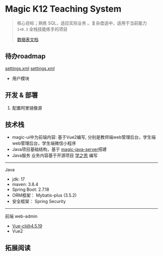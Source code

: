 # Magic K12 Teaching System

> 核心目标；熟练 SQL，适应实际业务 。复杂度适中，适用于当前能力 `1+0.3` 全栈技能练手的项目
>
> [数据表文档](https://www.mindskip.net:888/guide/feature.html)

## 待办roadmap
[settings.xml](../../software/dev/apache-maven-3.8.5/conf/settings.xml)
[settings.xml](../../software/dev/apache-maven-3.8.5/conf/settings.xml)

- 用户模块

## 开发 & 部署

1. 配置阿里镜像源


## 技术栈

- magic-ui中为前端内容: 基于Vue2编写, 分别是教师端web管理后台，学生端web管理后台，学生端微信小程序
- Java项目基础结构，基于 [magic-java-server](https://gitee.com/ifredom/magic-java-server)搭建
- Java服务 业务内容基于开源项目 [学之思](https://www.mindskip.net:888/guide/feature.html) 编写

---

Java

- jdk: 17
- maven: 3.8.4
- Spring Boot: 2.7.18
- ORM框架： Mybatis-plus (3.5.2)
- 安全框架： Spring Security

---

前端 web-admin

- Vue-cli@4.5.19
- Vue2

## 拓展阅读 

